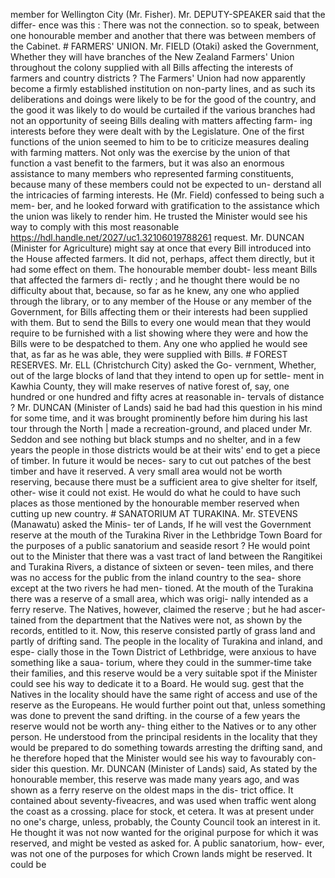 member for Wellington City (Mr. Fisher). Mr. DEPUTY-SPEAKER said that the differ- ence was this : There was not the connection. so to speak, between one honourable member and another that there was between members of the Cabinet. # FARMERS' UNION. Mr. FIELD (Otaki) asked the Government, Whether they will have branches of the New Zealand Farmers' Union throughout the colony supplied with all Bills affecting the interests of farmers and country districts ? The Farmers' Union had now apparently become a firmly established institution on non-party lines, and as such its deliberations and doings were likely to be for the good of the country, and the good it was likely to do would be curtailed if the various branches had not an opportunity of seeing Bills dealing with matters affecting farm- ing interests before they were dealt with by the Legislature. One of the first functions of the union seemed to him to be to criticize measures dealing with farming matters. Not only was the exercise by the union of that function a vast benefit to the farmers, but it was also an enormous assistance to many members who represented farming constituents, because many of these members could not be expected to un- derstand all the intricacies of farming interests. He (Mr. Field) confessed to being such a mem- ber, and he looked forward with gratification to the assistance which the union was likely to render him. He trusted the Minister would see his way to comply with this most reasonable https://hdl.handle.net/2027/uc1.32106019788261 request. Mr. DUNCAN (Minister for Agriculture) might say at once that every Bill introduced into the House affected farmers. It did not, perhaps, affect them directly, but it had some effect on them. The honourable member doubt- less meant Bills that affected the farmers di- rectly ; and he thought there would be no difficulty about that, because, so far as he knew, any one who applied through the library, or to any member of the House or any member of the Government, for Bills affecting them or their interests had been supplied with them. But to send the Bills to every one would mean that they would require to be furnished with a list showing where they were and how the Bills were to be despatched to them. Any one who applied he would see that, as far as he was able, they were supplied with Bills. # FOREST RESERVES. Mr. ELL (Christchurch City) asked the Go- vernment, Whether, out of the large blocks of land that they intend to open up for settle- ment in Kawhia County, they will make reserves of native forest of, say, one hundred or one hundred and fifty acres at reasonable in- tervals of distance ? Mr. DUNCAN (Minister of Lands) said he bad had this question in his mind for some time, and it was brought prominently before him during his last tour through the North | made a recreation-ground, and placed under Mr. Seddon and see nothing but black stumps and no shelter, and in a few years the people in those districts would be at their wits' end to get a piece of timber. In future it would be neces- sary to cut out patches of the best timber and have it reserved. A very small area would not be worth reserving, because there must be a sufficient area to give shelter for itself, other- wise it could not exist. He would do what he could to have such places as those mentioned by the honourable member reserved when cutting up new country. # SANATORIUM AT TURAKINA. Mr. STEVENS (Manawatu) asked the Minis- ter of Lands, If he will vest the Government reserve at the mouth of the Turakina River in the Lethbridge Town Board for the purposes of a public sanatorium and seaside resort ? He would point out to the Minister that there was a vast tract of land between the Rangitikei and Turakina Rivers, a distance of sixteen or seven- teen miles, and there was no access for the public from the inland country to the sea- shore except at the two rivers he had men- tioned. At the mouth of the Turakina there was a reserve of a small area, which was origi- nally intended as a ferry reserve. The Natives, however, claimed the reserve ; but he had ascer- tained from the department that the Natives were not, as shown by the records, entitled to it. Now, this reserve consisted partly of grass land and partly of drifting sand. The people in the locality of Turakina and inland, and espe- cially those in the Town District of Lethbridge, were anxious to have something like a saua- torium, where they could in the summer-time take their families, and this reserve would be a very suitable spot if the Minister could see his way to dedicate it to a Board. He would sug. gest that the Natives in the locality should have the same right of access and use of the reserve as the Europeans. He would further point out that, unless something was done to prevent the sand drifting. in the course of a few years the reserve would not be worth any- thing either to the Natives or to any other person. He understood from the principal residents in the locality that they would be prepared to do something towards arresting the drifting sand, and he therefore hoped that the Minister would see his way to favourably con- sider this question. Mr. DUNCAN (Minister of Lands) said, As stated by the honourable member, this reserve was made many years ago, and was shown as a ferry reserve on the oldest maps in the dis- trict office. It contained about seventy-fiveacres, and was used when traffic went along the coast as a crossing. place for stock, et cetera. It was at present under no one's charge, unless, probably, the County Council took an interest in it. He thought it was not now wanted for the original purpose for which it was reserved, and might be vested as asked for. A public sanatorium, how- ever, was not one of the purposes for which Crown lands might be reserved. It could be 